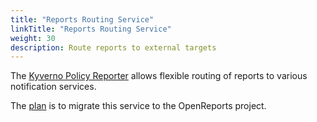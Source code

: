 ```yaml
---
title: "Reports Routing Service"
linkTitle: "Reports Routing Service"
weight: 30
description: Route reports to external targets
---
```


The [Kyverno Policy Reporter](https://kyverno.github.io/policy-reporter-docs/policy-reporter/integrations.html) allows flexible routing of reports to various notification services.

The [plan](https://github.com/orgs/openreports/projects/1) is to migrate this service to the OpenReports project.
